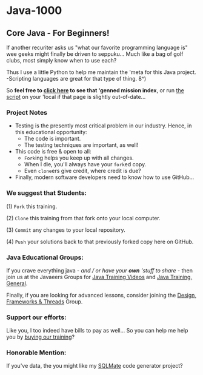 # Java-1000
## Core Java - For Beginners!

If another recuriter asks us "what our favorite
programming language is" wee geeks might finally be 
driven to seppuku... Much like a bag of golf clubs, most simply know 
when to use each? 

Thus I use a little Python to help me maintain the 'meta for this Java 
project. -Scripting languages are great for that type of thing. 8^)

So **feel free to [click here](./MISSIONS.md) to see that 'genned mission
index**, or run [the script](./missions.py) on your 'local if that page is 
slightly out-of-date...

### Project Notes
* Testing is the presently most critical problem in our industry. 
Hence, in this educational opportunity:
  * The code is important.
  * The testing techniques are important, as well!
* This code is free & open to all: 
  * `Fork`ing helps you keep up with all changes.
  * When I die, you'll always have your `fork`ed copy.
  * Even `clone`ers give credit, where credit is due?
* Finally, modern software developers need to know how to use GitHub...

### We suggest that Students: 

(1) `Fork` this training.

(2) `Clone` this training from that fork onto your local computer.

(3) `Commit` any changes to your local repository.

(4) `Push` your solutions back to that previously forked copy here on GitHub.

### Java Educational Groups:
If you crave everything java - _and / or have your **own** 
'stuff to share_ - then join us at the 
Javaeers Groups for [Java Training Videos](https://www.facebook.com/JavaVideos9000/)
and [Java Training, General](https://www.facebook.com/groups/javatraining9000/).

Finally, if you are looking for advanced lessons, consider joining the 
[Design, Frameworks & Threads](https://www.facebook.com/Java-Design-Frameworks-Thread-Video-Training-670850766419490) 
Group.

### Support our efforts:
Like you, I too indeed have bills to pay as well... So you can help me help you
by [buying our training](https://www.udemy.com/course/how-to-java)?

### Honorable Mention:
If you've data, the you might like my [SQLMate](https://github.com/soft9000/SQLMate-for-Java) code generator project?
